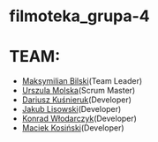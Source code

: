 # filmoteka_grupa-4
<h1>TEAM:</h1>

<ul>
<li><a href="https://github.com/MaksymilianBilski">Maksymilian Bilski</a>(Team Leader)</li>
<li><a href="https://github.com/Urszula-Molska">Urszula Molska</a>(Scrum Master)</li>
<li><a href="https://github.com/dkusnieruk">Dariusz Kuśnieruk</a>(Developer)</li>
<li><a href="https://github.com/LisowskiJakub">Jakub Lisowski</a>(Developer)</li>
<li><a href="https://github.com/KonradWlodarczyk">Konrad Włodarczyk</a>(Developer)</li>
<li><a href="https://github.com/MaciekKosinski">Maciek Kosiński</a>(Developer)</li>
</ul>
